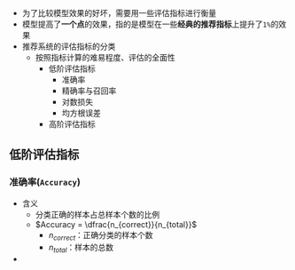 * 为了比较模型效果的好坏，需要用一些评估指标进行衡量
* 模型提高了**一个点**的效果，指的是模型在一些**经典的推荐指标**上提升了`1%`的效果
* 推荐系统的评估指标的分类
  * 按照指标计算的难易程度、评估的全面性
    * 低阶评估指标
      * 准确率
      * 精确率与召回率
      * 对数损失
      * 均方根误差
    * 高阶评估指标
## 低阶评估指标
### 准确率(`Accuracy`)
* 含义
  * 分类正确的样本占总样本个数的比例
  * $Accuracy = \dfrac{n_{correct}}{n_{total}}$
    * $n_{correct}$：正确分类的样本个数
    * $n_{total}$：样本的总数
* 

